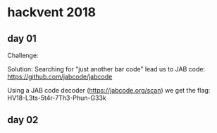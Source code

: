 # hackvent 2018

## day 01
Challenge:

Solution:
Searching for "just another bar code" lead us to JAB code:
https://github.com/jabcode/jabcode

Using a JAB code decoder (https://jabcode.org/scan) we get the flag:
HV18-L3ts-5t4r-7Th3-Phun-G33k



## day 02

